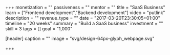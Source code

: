 +++
monetization = ""
passiveness = ""
mentor = ""
title = "SaaS Business"
learn = ["Frontend development","Backend development"]
video = "putlink"
description = ""
revenue_type = ""
date = "2017-03-20T23:30:05+01:00"
timeline = "20 weeks"
summary = "Build a SaaS business"
investment = ""
skill = 3
tags = []
goal = "1,000"

[header]
  caption = ""
  image = "svg/design-64px-glyph_webpage.svg"

+++

